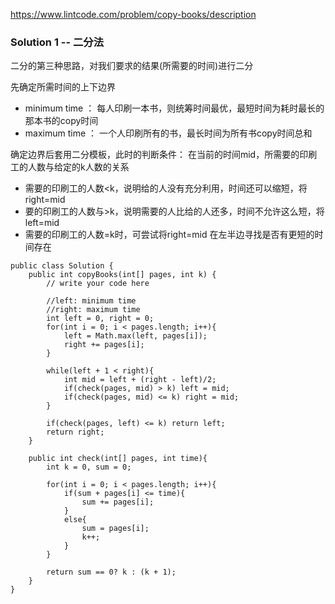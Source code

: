 https://www.lintcode.com/problem/copy-books/description


### Solution 1 -- 二分法

二分的第三种思路，对我们要求的结果(所需要的时间)进行二分

先确定所需时间的上下边界
* minimum time ： 每人印刷一本书，则统筹时间最优，最短时间为耗时最长的那本书的copy时间
* maximum time ： 一个人印刷所有的书，最长时间为所有书copy时间总和

确定边界后套用二分模板，此时的判断条件： 在当前的时间mid，所需要的印刷工的人数与给定的k人数的关系

* 需要的印刷工的人数<k，说明给的人没有充分利用，时间还可以缩短，将right=mid
* 要的印刷工的人数与>k，说明需要的人比给的人还多，时间不允许这么短，将left=mid
* 需要的印刷工的人数=k时，可尝试将right=mid 在左半边寻找是否有更短的时间存在
```
public class Solution {
    public int copyBooks(int[] pages, int k) {
        // write your code here
        
        //left: minimum time
        //right: maximum time
        int left = 0, right = 0;
        for(int i = 0; i < pages.length; i++){
            left = Math.max(left, pages[i]);
            right += pages[i];
        }

        while(left + 1 < right){
            int mid = left + (right - left)/2;
            if(check(pages, mid) > k) left = mid;
            if(check(pages, mid) <= k) right = mid;
        }
        
        if(check(pages, left) <= k) return left;
        return right;
    }
    
    public int check(int[] pages, int time){
        int k = 0, sum = 0;
        
        for(int i = 0; i < pages.length; i++){
            if(sum + pages[i] <= time){
                sum += pages[i];
            }
            else{
                sum = pages[i];
                k++;
            }
        }
        
        return sum == 0? k : (k + 1);
    }
}
```



